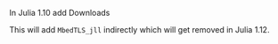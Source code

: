 In Julia 1.10 add Downloads

This will add `MbedTLS_jll` indirectly which will get removed in Julia 1.12.

